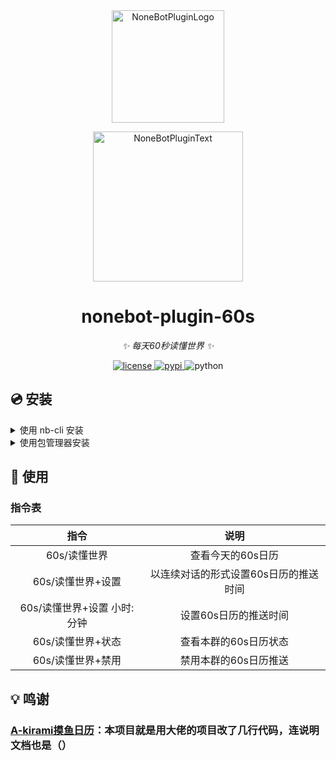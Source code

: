<div align="center">
  <a href="https://v2.nonebot.dev/store"><img src="https://github.com/A-kirami/nonebot-plugin-template/blob/resources/nbp_logo.png" width="180" height="180" alt="NoneBotPluginLogo"></a>
  <br>
  <p><img src="https://github.com/A-kirami/nonebot-plugin-template/blob/resources/NoneBotPlugin.svg" width="240" alt="NoneBotPluginText"></p>
</div>

<div align="center">

# nonebot-plugin-60s

_✨ 每天60秒读懂世界 ✨_

<a href="./LICENSE">
    <img src="https://img.shields.io/github/license/A-kirami/nonebot-plugin-moyu.svg" alt="license">
</a>
<a href="https://pypi.python.org/pypi/nonebot-plugin-60s">
    <img src="https://img.shields.io/pypi/v/nonebot-plugin-60s.svg" alt="pypi">
</a>
<img src="https://img.shields.io/badge/python-3.8+-blue.svg" alt="python">

</div>

## 💿 安装

<details>
<summary>使用 nb-cli 安装</summary>
在 nonebot2 项目的根目录下打开命令行, 输入以下指令即可安装

    nb plugin install nonebot-plugin-60s

</details>

<details>
<summary>使用包管理器安装</summary>
在 nonebot2 项目的插件目录下, 打开命令行, 根据你使用的包管理器, 输入相应的安装命令

<details>
<summary>pip</summary>

    pip install nonebot-plugin-60s
</details>
<details>
<summary>pdm</summary>

    pdm add nonebot-plugin-60s
</details>
<details>
<summary>poetry</summary>

    poetry add nonebot-plugin-60s
</details>
<details>
<summary>conda</summary>

    conda install nonebot-plugin-60s
</details>

打开 nonebot2 项目的 `bot.py` 文件, 在其中写入

    nonebot.load_plugin('nonebot_plugin_60s')

</details>

## 🎉 使用
### 指令表
| 指令  | 说明 |
|:-----:|:----:|
| 60s/读懂世界 | 查看今天的60s日历 |
| 60s/读懂世界+设置 | 以连续对话的形式设置60s日历的推送时间 |
| 60s/读懂世界+设置 小时:分钟 | 设置60s日历的推送时间 |
| 60s/读懂世界+状态 | 查看本群的60s日历状态 |
| 60s/读懂世界+禁用 | 禁用本群的60s日历推送 |

## 💡 鸣谢

### [A-kirami摸鱼日历](https://github.com/A-kirami/nonebot-plugin-moyu)：本项目就是用大佬的项目改了几行代码，连说明文档也是（）
